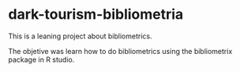 # dark-tourism-bibliometria

This is a leaning project about bibliometrics. 

The objetive was learn how to do bibliometrics using the bibliometrix package in R studio. 
